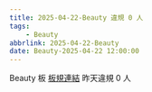 ```yaml
---
title: 2025-04-22-Beauty 違規 0 人
tags:
    - Beauty
abbrlink: 2025-04-22-Beauty
date: Beauty-2025-04-22 12:00:00
---
```

Beauty 板 [板規連結](https://www.ptt.cc/bbs/Beauty/M.1630069980.A.84B.html)
昨天違規 0 人
